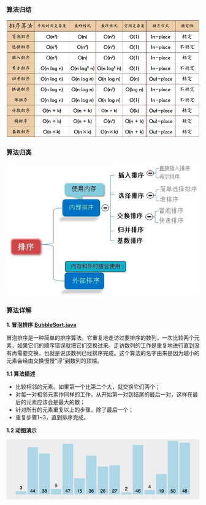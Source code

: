 ### 算法归结

![算法归结](./images/img.png)

### 算法归类

![算法归类](./images/img_1.png)

### 算法详解

**1. 冒泡排序 [BubbleSort.java](https://github.com/shaokai-hou/demo/blob/main/demo-sort/src/main/java/com/haohao/sort/BubbleSort.java)**

冒泡排序是一种简单的排序算法。它重复地走访过要排序的数列，一次比较两个元素，如果它们的顺序错误就把它们交换过来。走访数列的工作是重复地进行直到没有再需要交换，也就是说该数列已经排序完成。这个算法的名字由来是因为越小的元素会经由交换慢慢“浮”到数列的顶端。

**1.1 算法描述**

* 比较相邻的元素。如果第一个比第二个大，就交换它们两个；
* 对每一对相邻元素作同样的工作，从开始第一对到结尾的最后一对，这样在最后的元素应该会是最大的数；
* 针对所有的元素重复以上的步骤，除了最后一个；
* 重复步骤1~3，直到排序完成。

**1.2 动图演示**

![image](./images/BubbleSort.gif)
